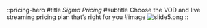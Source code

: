 ::pricing-hero
#title
_Sigma Pricing_
#subtitle
Choose the VOD and live streaming pricing plan that’s right for you
#image
![slide5.png](/Media%20Live/slide5.png)
::
